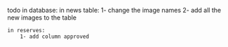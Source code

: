 todo in database: 
    in news table:
        1- change the image names
        2- add all the new images to the table
    
    in reserves:
        1- add column approved 
